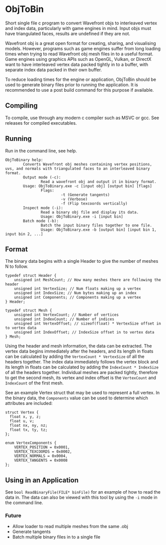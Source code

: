 # ObjToBin
Short single file c program to convert Wavefront objs to interleaved vertex and index data, particularly with game engines in mind. Input objs must have triangulated faces, results are undefined if they are not.

Wavefront obj is a great open format for creating, sharing, and visualising models. However, programs such as game engines suffer from long loading times when trying to read Wavefront obj mesh files in to a useful format. Game engines using graphics APIs such as OpenGL, Vulkan, or DirectX want to have interleaved vertex data packed tightly in to a buffer, with separate index data packed in their own buffer.

To reduce loading times for the engine or application, ObjToBin should be used to generate binary files prior to running the application. It is recommended to use a post build command for this purpose if available.

## Compiling

To compile, use through any modern c compiler such as MSVC or gcc. See releases for compiled executables.

## Running

Run in the command line, see help.
```
ObjToBinary help:
        Converts Wavefront obj meshes containing vertex positions, uvs, and normals with triangulated faces to an interleaved binary format.
        Output mode (-c):
                Read a wavefront obj and output it in binary format.
        Usage: ObjToBinary.exe -c [input obj] [output bin] [flags]
                Flags:
                         -t (Generate tangents)
                         -v (Verbose)
                         -f (Flip texcoords vertically)
        Inspect mode (-i):
                Read a binary obj file and display its data.
                Usage: ObjToBinary.exe -i [input bin]
        Batch mode (-b):
                Batch the input binary files together to one file.
                Usage: ObjToBinary.exe -b [output bin] [input bin 1, input bin 2, ...]
```

## Format

The binary data begins with a single Header to give the number of meshes N to follow.
```
typedef struct Header {
    unsigned int MeshCount; // How many meshes there are following the header
    unsigned int VertexSize; // Num floats making up a vertex
    unsigned int IndexSize; // Num bytes making up an index
    unsigned int Components; // Components making up a vertex
} Header;

typedef struct Mesh {
    unsigned int VertexCount; // Number of vertices
    unsigned int IndexCount; // Number of indices
    unsigned int VertexOffset; // sizeof(float) * VertexSize offset in to vertex data
    unsigned int IndexOffset; // IndexSize offset in to vertex data
} Mesh;
```
Using the header and mesh information, the data can be extracted. The vertex data begins immediately after the headers, and its length in floats can be calculated by adding the `VertexCount * VertexSize` of all the headers together. The index data immediately follows the vertex block and its length in floats can be calculated by adding the `IndexCount * IndexSize` of all the headers together. Individual meshes are packed tightly, therefore to get the second mesh, its vertex and index offset is the `VertexCount` and `IndexCount` of the first mesh.

See an example Vertex struct that may be used to represent a full vertex. In the binary data, the `Components` value can be used to determine which attributes are included:
```
struct Vertex {
  float x, y, z; 
  float u, v;
  float nx, ny, nz;
  float tx, ty, tz;
};

enum VertexComponents {
    VERTEX_POSITION = 0x0001,
    VERTEX_TEXCOORDS = 0x0002,
    VERTEX_NORMALS = 0x0004,
    VERTEX_TANGENTS = 0x0008
};
```

## Using in an Application

See `bool ReadBinaryFile(FILE* binFile)` for an example of how to read the data in. The data can also be viewed with this tool by using the `-i` mode in the command line.

### Future
 - Allow loader to read multiple meshes from the same .obj
 - Generate tangents
 - Batch multiple binary files in to a single file
